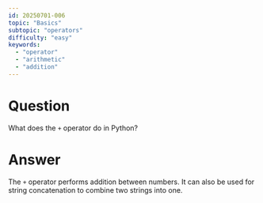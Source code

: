 ```yaml
---
id: 20250701-006
topic: "Basics"
subtopic: "operators"
difficulty: "easy"
keywords:
  - "operator"
  - "arithmetic"
  - "addition"
---
```


# Question

What does the `+` operator do in Python?

# Answer

The `+` operator performs addition between numbers. It can also be used for string concatenation to combine two strings into one.
